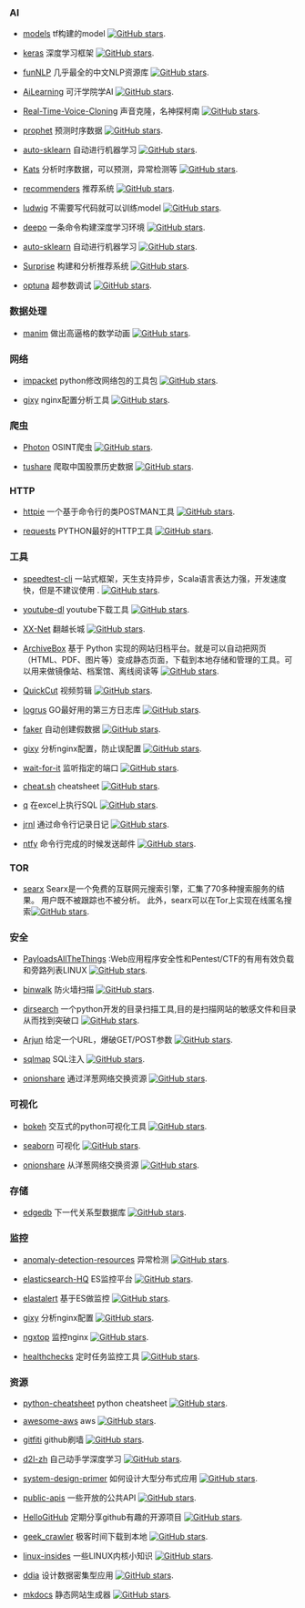 ### AI

* [models](https://github.com/tensorflow/models) tf构建的model [![GitHub stars](https://img.shields.io/github/stars/tensorflow/models.svg?style=social&label=Star&maxAge=2592000)](https://github.com/tensorflow/models).

* [keras](https://github.com/keras-team/keras) 深度学习框架 [![GitHub stars](https://img.shields.io/github/stars/keras-team/keras.svg?style=social&label=Star&maxAge=2592000)](https://github.com/keras-team/keras).

* [funNLP](https://github.com/fighting41love/funNLP) 几乎最全的中文NLP资源库 [![GitHub stars](https://img.shields.io/github/stars/fighting41love/funNLP.svg?style=social&label=Star&maxAge=2592000)](https://github.com/fighting41love/funNLP).

* [AiLearning](https://github.com/apachecn/AiLearning) 可汗学院学AI [![GitHub stars](https://img.shields.io/github/stars/apachecn/AiLearning.svg?style=social&label=Star&maxAge=2592000)](https://github.com/apachecn/AiLearning).

* [Real-Time-Voice-Cloning](https://github.com/CorentinJ/Real-Time-Voice-Cloning) 声音克隆，名神探柯南 [![GitHub stars](https://img.shields.io/github/stars/CorentinJ/Real-Time-Voice-Cloning.svg?style=social&label=Star&maxAge=2592000)](https://github.com/CorentinJ/Real-Time-Voice-Cloning).

* [prophet](https://github.com/facebook/prophet) 预测时序数据 [![GitHub stars](https://img.shields.io/github/stars/facebook/prophet.svg?style=social&label=Star&maxAge=2592000)](https://github.com/facebook/prophet).

* [auto-sklearn](https://github.com/automl/auto-sklearn) 自动进行机器学习 [![GitHub stars](https://img.shields.io/github/stars/automl/auto-sklearn.svg?style=social&label=Star&maxAge=2592000)](https://github.com/automl/auto-sklearn).

* [Kats](https://github.com/facebookresearch/Kats) 分析时序数据，可以预测，异常检测等 [![GitHub stars](https://img.shields.io/github/stars/facebookresearch/Kats.svg?style=social&label=Star&maxAge=2592000)](https://github.com/facebookresearch/Kats).

* [recommenders](https://github.com/microsoft/recommenders) 推荐系统 [![GitHub stars](https://img.shields.io/github/stars/microsoft/recommenders.svg?style=social&label=Star&maxAge=2592000)](https://github.com/microsoft/recommenders).

* [ludwig](https://github.com/ludwig-ai/ludwig) 不需要写代码就可以训练model [![GitHub stars](https://img.shields.io/github/stars/ludwig-ai/ludwig.svg?style=social&label=Star&maxAge=2592000)](https://github.com/ludwig-ai/ludwig).

* [deepo](https://github.com/ufoym/deepo) 一条命令构建深度学习环境 [![GitHub stars](https://img.shields.io/github/stars/ufoym/deepo.svg?style=social&label=Star&maxAge=2592000)](https://github.com/ufoym/deepo).

* [auto-sklearn](https://github.com/automl/auto-sklearn) 自动进行机器学习 [![GitHub stars](https://img.shields.io/github/stars/automl/auto-sklearn.svg?style=social&label=Star&maxAge=2592000)](https://github.com/automl/auto-sklearn).

* [Surprise](https://github.com/NicolasHug/Surprise) 构建和分析推荐系统 [![GitHub stars](https://img.shields.io/github/stars/NicolasHug/Surprise.svg?style=social&label=Star&maxAge=2592000)](https://github.com/NicolasHug/Surprise).

* [optuna](https://github.com/optuna/optuna) 超参数调试 [![GitHub stars](https://img.shields.io/github/stars/optuna/optunasvg?style=social&label=Star&maxAge=2592000)](https://github.com/optuna/optuna).

### 数据处理

* [manim](https://github.com/3b1b/manim) 做出高逼格的数学动画  [![GitHub stars](https://img.shields.io/github/stars/3b1b/manim.svg?style=social&label=Star&maxAge=2592000)](https://github.com/3b1b/manim).


### 网络

* [impacket](https://github.com/SecureAuthCorp/impacket) python修改网络包的工具包  [![GitHub stars](https://img.shields.io/github/stars/SecureAuthCorp/impacket.svg?style=social&label=Star&maxAge=2592000)](https://github.com/SecureAuthCorp/impacket).

* [gixy](https://github.com/yandex/gixy) nginx配置分析工具  [![GitHub stars](https://img.shields.io/github/stars/yandex/gixy.svg?style=social&label=Star&maxAge=2592000)](https://github.com/yandex/gixy).

### 爬虫

* [Photon](https://github.com/s0md3v/Photon) OSINT爬虫  [![GitHub stars](https://img.shields.io/github/stars/s0md3v/Photon.svg?style=social&label=Star&maxAge=2592000)](https://github.com/s0md3v/Photon).

* [tushare](https://github.com/waditu/tushare) 爬取中国股票历史数据  [![GitHub stars](https://img.shields.io/github/stars/waditu/tushare.svg?style=social&label=Star&maxAge=2592000)](https://github.com/waditu/tushare).

### HTTP

* [httpie](https://github.com/httpie/httpie) 一个基于命令行的类POSTMAN工具  [![GitHub stars](https://img.shields.io/github/stars/httpie/httpie.svg?style=social&label=Star&maxAge=2592000)](https://github.com/httpie/httpie).

* [requests](https://github.com/psf/requests) PYTHON最好的HTTP工具  [![GitHub stars](https://img.shields.io/github/stars/psf/requests.svg?style=social&label=Star&maxAge=2592000)](https://github.com/psf/requests).

### 工具

* [speedtest-cli](https://github.com/sivel/speedtest-cli) 一站式框架，天生支持异步，Scala语言表达力强，开发速度快，但是不建议使用 . [![GitHub stars](https://img.shields.io/github/stars/sivel/speedtest-cli.svg?style=social&label=Star&maxAge=2592000)](https://github.com/sivel/speedtest-cli).

* [youtube-dl](https://github.com/ytdl-org/youtube-dl) youtube下载工具  [![GitHub stars](https://img.shields.io/github/stars/ytdl-org/youtube-dl.svg?style=social&label=Star&maxAge=2592000)](https://github.com/ytdl-org/youtube-dl).

* [XX-Net](https://github.com/XX-net/XX-Net) 翻越长城  [![GitHub stars](https://img.shields.io/github/stars/XX-net/XX-Net.svg?style=social&label=Star&maxAge=2592000)](https://github.com/XX-net/XX-Net).

* [ArchiveBox](https://github.com/ArchiveBox/ArchiveBox) 基于 Python 实现的网站归档平台。就是可以自动把网页（HTML、PDF、图片等）变成静态页面，下载到本地存储和管理的工具。可以用来做镜像站、档案馆、离线阅读等  [![GitHub stars](https://img.shields.io/github/stars/ArchiveBox/ArchiveBox.svg?style=social&label=Star&maxAge=2592000)](https://github.com/ArchiveBox/ArchiveBox).

* [QuickCut](https://github.com/HaujetZhao/QuickCut) 视频剪辑 [![GitHub stars](https://img.shields.io/github/stars/HaujetZhao/QuickCut.svg?style=social&label=Star&maxAge=2592000)](https://github.com/HaujetZhao/QuickCut).

* [logrus](https://github.com/sirupsen/logrus) GO最好用的第三方日志库 [![GitHub stars](https://img.shields.io/github/stars/sirupsen/logrus.svg?style=social&label=Star&maxAge=2592000)](https://github.com/sirupsen/logrus).

* [faker](https://github.com/joke2k/faker) 自动创建假数据 [![GitHub stars](https://img.shields.io/github/stars/joke2k/faker.svg?style=social&label=Star&maxAge=2592000)](https://github.com/joke2k/faker).

* [gixy](https://github.com/yandex/gixy) 分析nginx配置，防止误配置 [![GitHub stars](https://img.shields.io/github/stars/yandex/gixy.svg?style=social&label=Star&maxAge=2592000)](https://github.com/yandex/gixy).

* [wait-for-it](https://github.com/vishnubob/wait-for-it) 监听指定的端口 [![GitHub stars](https://img.shields.io/github/stars/vishnubob/wait-for-it.svg?style=social&label=Star&maxAge=2592000)](https://github.com/vishnubob/wait-for-it).

* [cheat.sh](https://github.com/chubin/cheat.sh) cheatsheet [![GitHub stars](https://img.shields.io/github/stars/chubin/cheat.sh.svg?style=social&label=Star&maxAge=2592000)](https://github.com/chubin/cheat.sh).

* [q](https://github.com/harelba/q) 在excel上执行SQL [![GitHub stars](https://img.shields.io/github/stars/harelba/q.svg?style=social&label=Star&maxAge=2592000)](https://github.com/harelba/q).

* [jrnl](https://github.com/jrnl-org/jrnl) 通过命令行记录日记 [![GitHub stars](https://img.shields.io/github/stars/jrnl-org/jrnl.svg?style=social&label=Star&maxAge=2592000)](https://github.com/jrnl-org/jrnl).

* [ntfy](https://github.com/dschep/ntfy) 命令行完成的时候发送邮件 [![GitHub stars](https://img.shields.io/github/stars/dschep/ntfy.svg?style=social&label=Star&maxAge=2592000)](https://github.com/dschep/ntfy).

### TOR

* [searx](https://github.com/searx/searx) Searx是一个免费的互联网元搜索引擎，汇集了70多种搜索服务的结果。 用户既不被跟踪也不被分析。 此外，searx可以在Tor上实现在线匿名搜索[![GitHub stars](https://img.shields.io/github/stars/searx/searx.svg?style=social&label=Star&maxAge=2592000)](https://github.com/searx/searx).

### 安全

* [PayloadsAllTheThings](https://github.com/swisskyrepo/PayloadsAllTheThings) :Web应用程序安全性和Pentest/CTF的有用有效负载和旁路列表LINUX [![GitHub stars](https://img.shields.io/github/stars/swisskyrepo/PayloadsAllTheThings.svg?style=social&label=Star&maxAge=2592000)](https://github.com/swisskyrepo/PayloadsAllTheThings).

* [binwalk](https://github.com/ReFirmLabs/binwalk) 防火墙扫描 [![GitHub stars](https://img.shields.io/github/stars/ReFirmLabs/binwalk.svg?style=social&label=Star&maxAge=2592000)](https://github.com/ReFirmLabs/binwalk).

* [dirsearch](https://github.com/maurosoria/dirsearch) 一个python开发的目录扫描工具,目的是扫描网站的敏感文件和目录从而找到突破口 [![GitHub stars](https://img.shields.io/github/stars/maurosoria/dirsearch.svg?style=social&label=Star&maxAge=2592000)](https://github.com/maurosoria/dirsearch).

* [Arjun](https://github.com/s0md3v/Arjun) 给定一个URL，爆破GET/POST参数 [![GitHub stars](https://img.shields.io/github/stars/s0md3v/Arjun.svg?style=social&label=Star&maxAge=2592000)](https://github.com/s0md3v/Arjun).

* [sqlmap](https://github.com/sqlmapproject/sqlmap) SQL注入 [![GitHub stars](https://img.shields.io/github/stars/sqlmapproject/sqlmap.svg?style=social&label=Star&maxAge=2592000)](https://github.com/sqlmapproject/sqlmap).

* [onionshare](https://github.com/micahflee/onionshare) 通过洋葱网络交换资源 [![GitHub stars](https://img.shields.io/github/stars/micahflee/onionshare.svg?style=social&label=Star&maxAge=2592000)](https://github.com/micahflee/onionshare).

### 可视化

* [bokeh](https://github.com/bokeh/bokeh) 交互式的python可视化工具 [![GitHub stars](https://img.shields.io/github/stars/bokeh/bokeh.svg?style=social&label=Star&maxAge=2592000)](https://github.com/bokeh/bokeh).

* [seaborn](https://github.com/mwaskom/seaborn) 可视化 [![GitHub stars](https://img.shields.io/github/stars/mwaskom/seaborn.svg?style=social&label=Star&maxAge=2592000)](https://github.com/mwaskom/seaborn).

* [onionshare](https://github.com/micahflee/onionshare) 从洋葱网络交换资源 [![GitHub stars](https://img.shields.io/github/stars/micahflee/onionshare.svg?style=social&label=Star&maxAge=2592000)](https://github.com/micahflee/onionshare).

### 存储

* [edgedb](https://github.com/edgedb/edgedb) 下一代关系型数据库 [![GitHub stars](https://img.shields.io/github/stars/edgedb/edgedb.svg?style=social&label=Star&maxAge=2592000)](https://github.com/edgedb/edgedb).

### 监控

* [anomaly-detection-resources](https://github.com/yzhao062/anomaly-detection-resources) 异常检测 [![GitHub stars](https://img.shields.io/github/stars/yzhao062/anomaly-detection-resources.svg?style=social&label=Star&maxAge=2592000)](https://github.com/yzhao062/anomaly-detection-resources).

* [elasticsearch-HQ](https://github.com/ElasticHQ/elasticsearch-HQ) ES监控平台 [![GitHub stars](https://img.shields.io/github/stars/ElasticHQ/elasticsearch-HQ.svg?style=social&label=Star&maxAge=2592000)](https://github.com/ElasticHQ/elasticsearch-HQ).

* [elastalert](https://github.com/Yelp/elastalert) 基于ES做监控 [![GitHub stars](https://img.shields.io/github/stars/Yelp/elastalert.svg?style=social&label=Star&maxAge=2592000)](https://github.com/Yelp/elastalert).

* [gixy](https://github.com/yandex/gixy) 分析nginx配置 [![GitHub stars](https://img.shields.io/github/stars/yandex/gixy.svg?style=social&label=Star&maxAge=2592000)](https://github.com/yandex/gixy).

* [ngxtop](https://github.com/lebinh/ngxtop) 监控nginx [![GitHub stars](https://img.shields.io/github/stars/lebinh/ngxtop.svg?style=social&label=Star&maxAge=2592000)](https://github.com/lebinh/ngxtop).

* [healthchecks](https://github.com/healthchecks/healthchecks) 定时任务监控工具 [![GitHub stars](https://img.shields.io/github/stars/healthchecks/healthchecks.svg?style=social&label=Star&maxAge=2592000)](https://github.com/healthchecks/healthchecks).

### 资源

* [python-cheatsheet](https://github.com/gto76/python-cheatsheet) python cheatsheet [![GitHub stars](https://img.shields.io/github/stars/gto76/python-cheatsheet.svg?style=social&label=Star&maxAge=2592000)](https://github.com/gto76/python-cheatsheet).

* [awesome-aws](https://github.com/donnemartin/awesome-aws) aws [![GitHub stars](https://img.shields.io/github/stars/donnemartin/awesome-aws.svg?style=social&label=Star&maxAge=2592000)](https://github.com/donnemartin/awesome-aws).

* [gitfiti](hhttps://github.com/gelstudios/gitfiti) github刷墙 [![GitHub stars](https://img.shields.io/github/stars/gelstudios/gitfiti.svg?style=social&label=Star&maxAge=2592000)](https://github.com/gelstudios/gitfiti).

* [d2l-zh](https://github.com/d2l-ai/d2l-zh) 自己动手学深度学习 [![GitHub stars](https://img.shields.io/github/stars/d2l-ai/d2l-zh.svg?style=social&label=Star&maxAge=2592000)](https://github.com/d2l-ai/d2l-zh).

* [system-design-primer](https://github.com/donnemartin/system-design-primer) 如何设计大型分布式应用 [![GitHub stars](https://img.shields.io/github/stars/donnemartin/system-design-primer.svg?style=social&label=Star&maxAge=2592000)](https://github.com/donnemartin/system-design-primer).

* [public-apis](https://github.com/public-apis/public-apis) 一些开放的公共API [![GitHub stars](https://img.shields.io/github/stars/public-apis/public-apis.svg?style=social&label=Star&maxAge=2592000)](https://github.com/public-apis/public-apis).

* [HelloGitHub](https://github.com/521xueweihan/HelloGitHub) 定期分享github有趣的开源项目 [![GitHub stars](https://img.shields.io/github/stars/521xueweihan/HelloGitHub.svg?style=social&label=Star&maxAge=2592000)](https://github.com/521xueweihan/HelloGitHub).

* [geek_crawler](https://github.com/zhengxiaotian/geek_crawler) 极客时间下载到本地 [![GitHub stars](https://img.shields.io/github/stars/zhengxiaotian/geek_crawler.svg?style=social&label=Star&maxAge=2592000)](https://github.com/zhengxiaotian/geek_crawler).

* [linux-insides](https://github.com/0xAX/linux-insides)  一些LINUX内核小知识 [![GitHub stars](https://img.shields.io/github/stars/0xAX/linux-insides.svg?style=social&label=Star&maxAge=2592000)](https://github.com/0xAX/linux-insides).

* [ddia](https://github.com/Vonng/ddia)  设计数据密集型应用 [![GitHub stars](https://img.shields.io/github/stars/Vonng/ddia.svg?style=social&label=Star&maxAge=2592000)](https://github.com/Vonng/ddia).

* [mkdocs](https://github.com/mkdocs/mkdocs)  静态网站生成器 [![GitHub stars](https://img.shields.io/github/stars/mkdocs/mkdocs.svg?style=social&label=Star&maxAge=2592000)](https://github.com/mkdocs/mkdocs).
